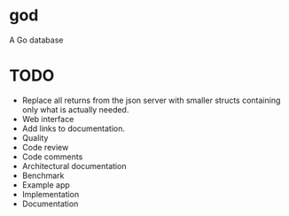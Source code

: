god
===

A Go database

# TODO

* Replace all returns from the json server with smaller structs containing only what is actually needed.
* Web interface
 * Add links to documentation.
* Quality
 * Code review
 * Code comments
 * Architectural documentation
* Benchmark
* Example app
 * Implementation
 * Documentation
